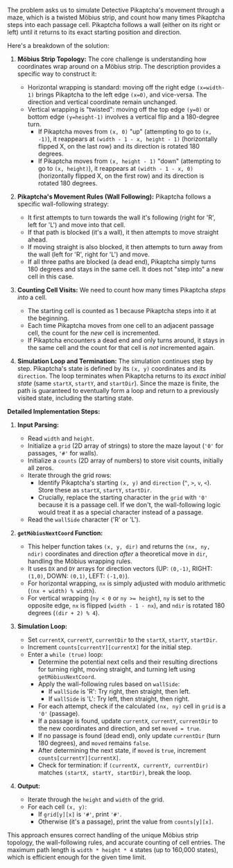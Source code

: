The problem asks us to simulate Detective Pikaptcha's movement through a maze, which is a twisted Möbius strip, and count how many times Pikaptcha steps into each passage cell. Pikaptcha follows a wall (either on its right or left) until it returns to its exact starting position and direction.

Here's a breakdown of the solution:

1.  **Möbius Strip Topology:**
    The core challenge is understanding how coordinates wrap around on a Möbius strip. The description provides a specific way to construct it:
    *   Horizontal wrapping is standard: moving off the right edge `(x=width-1)` brings Pikaptcha to the left edge `(x=0)`, and vice-versa. The direction and vertical coordinate remain unchanged.
    *   Vertical wrapping is "twisted": moving off the top edge `(y=0)` or bottom edge `(y=height-1)` involves a vertical flip and a 180-degree turn.
        *   If Pikaptcha moves from `(x, 0)` "up" (attempting to go to `(x, -1)`), it reappears at `(width - 1 - x, height - 1)` (horizontally flipped X, on the last row) and its direction is rotated 180 degrees.
        *   If Pikaptcha moves from `(x, height - 1)` "down" (attempting to go to `(x, height)`), it reappears at `(width - 1 - x, 0)` (horizontally flipped X, on the first row) and its direction is rotated 180 degrees.

2.  **Pikaptcha's Movement Rules (Wall Following):**
    Pikaptcha follows a specific wall-following strategy:
    *   It first attempts to turn towards the wall it's following (right for 'R', left for 'L') and move into that cell.
    *   If that path is blocked (it's a wall), it then attempts to move straight ahead.
    *   If moving straight is also blocked, it then attempts to turn away from the wall (left for 'R', right for 'L') and move.
    *   If all three paths are blocked (a dead end), Pikaptcha simply turns 180 degrees and stays in the same cell. It does not "step into" a new cell in this case.

3.  **Counting Cell Visits:**
    We need to count how many times Pikaptcha *steps into* a cell.
    *   The starting cell is counted as 1 because Pikaptcha steps into it at the beginning.
    *   Each time Pikaptcha moves from one cell to an adjacent passage cell, the count for the *new* cell is incremented.
    *   If Pikaptcha encounters a dead end and only turns around, it stays in the same cell and the count for that cell is *not* incremented again.

4.  **Simulation Loop and Termination:**
    The simulation continues step by step. Pikaptcha's state is defined by its `(x, y)` coordinates and its `direction`. The loop terminates when Pikaptcha returns to its *exact initial state* (same `startX`, `startY`, and `startDir`). Since the maze is finite, the path is guaranteed to eventually form a loop and return to a previously visited state, including the starting state.

**Detailed Implementation Steps:**

1.  **Input Parsing:**
    *   Read `width` and `height`.
    *   Initialize a `grid` (2D array of strings) to store the maze layout (`'0'` for passages, `'#'` for walls).
    *   Initialize a `counts` (2D array of numbers) to store visit counts, initially all zeros.
    *   Iterate through the grid rows:
        *   Identify Pikaptcha's starting `(x, y)` and `direction` (`^`, `>`, `v`, `<`). Store these as `startX`, `startY`, `startDir`.
        *   Crucially, replace the starting character in the `grid` with `'0'` because it is a passage cell. If we don't, the wall-following logic would treat it as a special character instead of a passage.
    *   Read the `wallSide` character ('R' or 'L').

2.  **`getMöbiusNextCoord` Function:**
    *   This helper function takes `(x, y, dir)` and returns the `(nx, ny, ndir)` coordinates and direction *after* a theoretical move in `dir`, handling the Möbius wrapping rules.
    *   It uses `DX` and `DY` arrays for direction vectors (UP: `(0,-1)`, RIGHT: `(1,0)`, DOWN: `(0,1)`, LEFT: `(-1,0)`).
    *   For horizontal wrapping, `nx` is simply adjusted with modulo arithmetic (`(nx + width) % width`).
    *   For vertical wrapping (`ny < 0` or `ny >= height`), `ny` is set to the opposite edge, `nx` is flipped (`width - 1 - nx`), and `ndir` is rotated 180 degrees (`(dir + 2) % 4`).

3.  **Simulation Loop:**
    *   Set `currentX`, `currentY`, `currentDir` to the `startX`, `startY`, `startDir`.
    *   Increment `counts[currentY][currentX]` for the initial step.
    *   Enter a `while (true)` loop:
        *   Determine the potential next cells and their resulting directions for turning right, moving straight, and turning left using `getMöbiusNextCoord`.
        *   Apply the wall-following rules based on `wallSide`:
            *   If `wallSide` is 'R': Try right, then straight, then left.
            *   If `wallSide` is 'L': Try left, then straight, then right.
        *   For each attempt, check if the calculated `(nx, ny)` cell in `grid` is a `'0'` (passage).
        *   If a passage is found, update `currentX`, `currentY`, `currentDir` to the new coordinates and direction, and set `moved = true`.
        *   If no passage is found (dead end), only update `currentDir` (turn 180 degrees), and `moved` remains `false`.
        *   After determining the next state, if `moved` is `true`, increment `counts[currentY][currentX]`.
        *   Check for termination: if `(currentX, currentY, currentDir)` matches `(startX, startY, startDir)`, break the loop.

4.  **Output:**
    *   Iterate through the `height` and `width` of the grid.
    *   For each cell `(x, y)`:
        *   If `grid[y][x]` is `'#'`, print `'#'`.
        *   Otherwise (it's a passage), print the value from `counts[y][x]`.

This approach ensures correct handling of the unique Möbius strip topology, the wall-following rules, and accurate counting of cell entries. The maximum path length is `width * height * 4` states (up to 160,000 states), which is efficient enough for the given time limit.